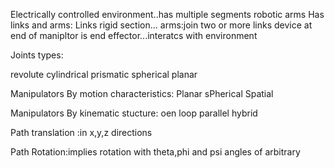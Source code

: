 Electrically controlled environment..has multiple segments
robotic arms
Has links and arms:
Links rigid section...
arms:join two or more links
device at end of manipltor is end effector...interatcs with environment

Joints types:

revolute
cylindrical
prismatic
spherical
planar

Manipulators By motion characteristics:
Planar
sPherical
Spatial

Manipulators By kinematic stucture:
oen loop
parallel
hybrid

Path translation :in x,y,z directions

Path Rotation:implies rotation with theta,phi and psi angles of arbitrary 
